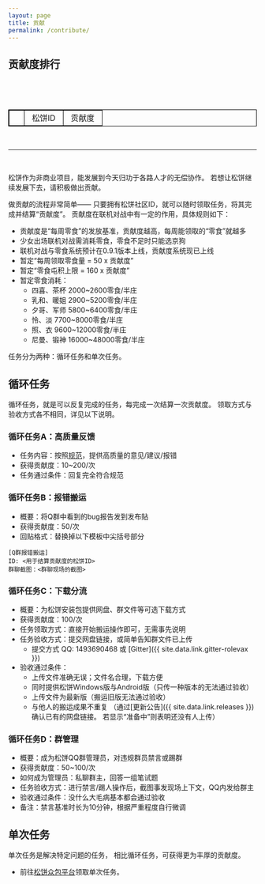 ```yaml
---
layout: page
title: 贡献
permalink: /contribute/
---
```


## 贡献度排行

<style>
table {
    border-collapse: collapse;
}

table, th, td {
    border: 1px solid black;
}

th, td {
    padding-left: 15px;
    padding-right: 15px;
}
</style>

<div id="loading">
    <div style="width:45px;height:45px">
        <div id="spinner" style="position:relative"></div>
    </div>
</div>

<table id="c-points">
    <th>
        <td>松饼ID</td>
        <td>贡献度</td>
    </th>
</table>

<br />

---

<br />

松饼作为非商业项目，能发展到今天归功于各路人才的无偿协作。
若想让松饼继续发展下去，请积极做出贡献。

做贡献的流程非常简单——
只要拥有松饼社区ID，就可以随时领取任务，将其完成并结算“贡献度”。
贡献度在联机对战中有一定的作用，具体规则如下：

- 贡献度是“每周零食”的发放基准，贡献度越高，每周能领取的“零食”就越多
- 少女出场联机对战需消耗零食，零食不足时只能选京狗
- 联机对战与零食系统预计在0.9.1版本上线，贡献度系统现已上线
- 暂定“每周领取零食量 = 50 x 贡献度”
- 暂定“零食屯积上限 = 160 x 贡献度”
- 暂定零食消耗：
    - 四喜、茶杯 2000~2600零食/半庄
    - 乳和、暖姐 2900~5200零食/半庄
    - 夕哥、军师 5800~6400零食/半庄
    - 怜、淡 7700~8000零食/半庄
    - 照、衣 9600~12000零食/半庄
    - 尼曼、锻神 16000~48000零食/半庄

任务分为两种：循环任务和单次任务。

## 循环任务

循环任务，就是可以反复完成的任务，每完成一次结算一次贡献度。
领取方式与验收方式各不相同，详见以下说明。

### 循环任务A：高质量反馈

- 任务内容：按照[规范](/feedback/)，提供高质量的意见/建议/报错
- 获得贡献度：10~200/次
- 任务通过条件：回复完全符合规范

### 循环任务B：报错搬运

- 概要：将Q群中看到的bug报告发到发布贴
- 获得贡献度：50/次
- 回贴格式：替换掉以下模板中尖括号部分
```
[Q群报错搬运]
ID: <用于结算贡献度的松饼ID>
群聊截图：<群聊现场的截图>
```

### 循环任务C：下载分流

- 概要：为松饼安装包提供网盘、群文件等可选下载方式
- 获得贡献度：100/次
- 任务领取方式：直接开始搬运操作即可，无需事先说明
- 任务验收方式：提交网盘链接，或简单告知群文件已上传
    - 提交方式 QQ: 1493690468
      或 [Gitter]({{ site.data.link.gitter-rolevax }})
- 验收通过条件：
    - 上传文件准确无误；文件名合理，下载方便
    - 同时提供松饼Windows版与Android版（只传一种版本的无法通过验收）
    - 上传文件为最新版（搬运旧版无法通过验收）
    - 与他人的搬运成果不重复
     （通过[更新公告]({{ site.data.link.releases }})确认已有的网盘链接。
       若显示“准备中”则表明还没有人上传）

### 循环任务D：群管理

- 概要：成为松饼QQ群管理员，对违规群员禁言或踢群
- 获得贡献度：50~100/次
- 如何成为管理员：私聊群主，回答一组笔试题
- 任务验收方式：进行禁言/踢人操作后，截图事发现场上下文，QQ内发给群主
- 验收通过条件：没什么大毛病基本都会通过验收
- 备注：禁言基准时长为10分钟，根据严重程度自行微调

## 单次任务

单次任务是解决特定问题的任务，
相比循环任务，可获得更为丰厚的贡献度。

- 前往[松饼众包平台](/crowd/)领取单次任务。

<script src="/js/teru.js"></script>
<script src="/js/spin.min.js"></script>

<script>
var spinner = new Spinner();

function setSpin(value) {
    var loading = document.getElementById("loading");

	if (value) {
        spinner.spin();
		document.getElementById("spinner").appendChild(spinner.el);
		loading.style.display = "block";
    } else {
        spinner.stop();
		loading.style.display = "none";
    }
}

function renderTable(sc) {
    var table = document.getElementById('c-points');

    if (sc.Entries) {
        for (var i = 0; i < sc.Entries.length; i++) {
            var row1 = table.insertRow(i + 1);

            var row1col1 = row1.insertCell(0);
            row1col1.innerHTML = "" + (i + 1);

            var row1col2 = row1.insertCell(1);
            row1col2.innerHTML = sc.Entries[i].Username;

            var row1col3 = row1.insertCell(2);
            row1col3.align = "right";
            row1col3.innerHTML = sc.Entries[i].CPoint;
        }
    }

	setSpin(false);
}

setSpin(true);
teru.send("GET", "/account/c-points", "", renderTable);
</script>

